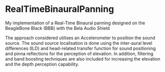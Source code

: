 # RealTimeBinauralPanning
My implementation of a Real-Time Binaural panning designed on the BeagleBone Black (BBB) with the Bela Audio Shield

The approach considered utilises an Accelerometer to position the sound source. 
The sound source localisation is done using the inter-aural level differences (ILD) and head-related transfer function for sound positioning and pinna reflections for the perception of elevation. In addition, filtering and band boosting techniques are also included for increasing the elevation and the depth perception capability.
